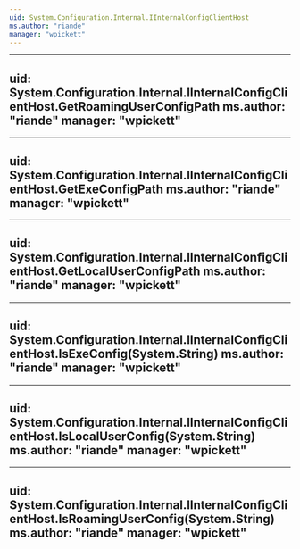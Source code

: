```yaml
---
uid: System.Configuration.Internal.IInternalConfigClientHost
ms.author: "riande"
manager: "wpickett"
---
```


---
uid: System.Configuration.Internal.IInternalConfigClientHost.GetRoamingUserConfigPath
ms.author: "riande"
manager: "wpickett"
---

---
uid: System.Configuration.Internal.IInternalConfigClientHost.GetExeConfigPath
ms.author: "riande"
manager: "wpickett"
---

---
uid: System.Configuration.Internal.IInternalConfigClientHost.GetLocalUserConfigPath
ms.author: "riande"
manager: "wpickett"
---

---
uid: System.Configuration.Internal.IInternalConfigClientHost.IsExeConfig(System.String)
ms.author: "riande"
manager: "wpickett"
---

---
uid: System.Configuration.Internal.IInternalConfigClientHost.IsLocalUserConfig(System.String)
ms.author: "riande"
manager: "wpickett"
---

---
uid: System.Configuration.Internal.IInternalConfigClientHost.IsRoamingUserConfig(System.String)
ms.author: "riande"
manager: "wpickett"
---
